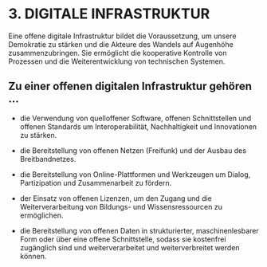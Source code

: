 # 3. DIGITALE INFRASTRUKTUR
Eine offene digitale Infrastruktur bildet die Voraussetzung, um unsere Demokratie zu stärken und die Akteure des Wandels auf Augenhöhe zusammenzubringen. Sie ermöglicht die kooperative Kontrolle von Prozessen und die Weiterentwicklung von technischen Systemen.

## Zu einer offenen digitalen Infrastruktur gehören ...
- die Verwendung von quelloffener Software, offenen Schnittstellen und offenen Standards um Interoperabilität, Nachhaltigkeit und Innovationen zu stärken.

- die Bereitstellung von offenen Netzen (Freifunk) und der Ausbau des Breitbandnetzes.

- die Bereitstellung von Online-Plattformen und Werkzeugen um Dialog, Partizipation und Zusammenarbeit zu fördern.

- der Einsatz von offenen Lizenzen, um den Zugang und die Weiterverarbeitung von Bildungs- und Wissensressourcen zu ermöglichen.

- die Bereitstellung von offenen Daten in strukturierter, maschinenlesbarer Form oder über eine offene Schnittstelle, sodass sie kostenfrei zugänglich sind und weiterverarbeitet und weiterverbreitet werden können.